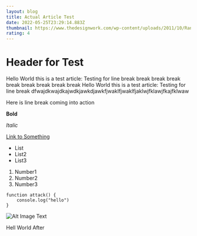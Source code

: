 ```yaml
---
layout: blog
title: Actual Article Test
date: 2022-05-25T23:29:14.883Z
thumbnail: https://www.thedesignwork.com/wp-content/uploads/2011/10/Random-Pictures-of-Conceptual-and-Creative-Ideas-02.jpg
rating: 4
---
```

# Header for Test

Hello World this is a test article: Testing for line break break break break break break break break break
Hello World this is a test article: Testing for line break dfwajdkwajdkajwdkjawkdjawkfjwaklfjwaklfjaklwjfklawjfkajfklwaw


Here is line break coming into action

**Bold**

*Italic*

[Link to Something](https://github.com/KaiPereira/Areej-Shariq)

* List
* List2
* List3

1. Number1
2. Number2
3. Number3

```
function attack() {
    console.log("hello")
}
```

![Alt Image Text](https://i.pinimg.com/474x/59/95/18/5995186a3da28eef8906f5d3878c76c2.jpg "Image Title")

Hell World After